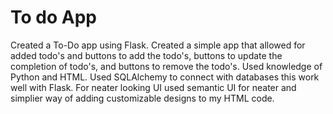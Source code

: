# To do App

Created a To-Do app using Flask. Created a simple app that allowed for added todo's and buttons to add the todo's, buttons to update the completion of todo's,
and buttons to remove the todo's. Used knowledge of Python and HTML. Used SQLAlchemy to connect with databases this work well with Flask. For neater looking UI
used semantic UI for neater and simplier way of adding customizable designs to my HTML code.
